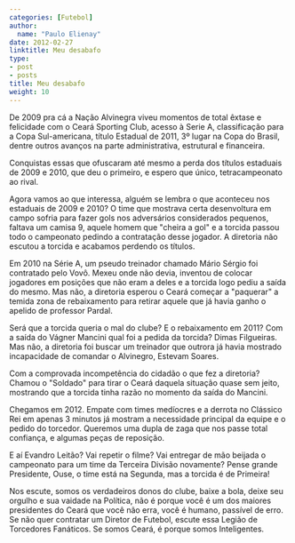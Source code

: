```yaml
---
categories: [Futebol]
author:
  name: "Paulo Elienay"
date: 2012-02-27
linktitle: Meu desabafo
type:
- post
- posts
title: Meu desabafo
weight: 10
---
```

De 2009 pra cá a Nação Alvinegra viveu momentos de total êxtase e felicidade com o Ceará Sporting Club, acesso à Serie A, classificação para a Copa Sul-americana, título Estadual de 2011, 3º lugar na Copa do Brasil, dentre outros avanços na parte administrativa, estrutural e financeira. 

Conquistas essas que ofuscaram até mesmo a perda dos títulos estaduais de 2009 e 2010, que deu o primeiro, e espero que único, tetracampeonato ao rival. 

Agora vamos ao que interessa, alguém se lembra o que aconteceu nos estaduais de 2009 e 2010? O time que mostrava certa desenvoltura em campo sofria para fazer gols nos adversários considerados pequenos, faltava um camisa 9, aquele homem que "cheira a gol" e a torcida passou todo o campeonato pedindo a contratação desse jogador. A diretoria não escutou a torcida e acabamos perdendo os títulos. 

Em 2010 na Série A, um pseudo treinador chamado Mário Sérgio foi contratado pelo Vovô. Mexeu onde não devia, inventou de colocar jogadores em posições que não eram a deles e a torcida logo pediu a saída do mesmo. Mas não, a diretoria esperou o Ceará começar a "paquerar" a temida zona de rebaixamento para retirar aquele que já havia ganho o apelido de professor Pardal. 

Será que a torcida queria o mal do clube? E o rebaixamento em 2011? Com a saída do Vágner Mancini qual foi a pedida da torcida? Dimas Filgueiras. Mas não, a diretoria foi buscar um treinador que outrora já havia mostrado incapacidade de comandar o Alvinegro, Estevam Soares. 

Com a comprovada incompetência do cidadão o que fez a diretoria? Chamou o "Soldado" para tirar o Ceará daquela situação quase sem jeito, mostrando que a torcida tinha razão no momento da saída do Mancini. 

Chegamos em 2012. Empate com times medíocres e a derrota no Clássico Rei em apenas 3 minutos já mostram a necessidade principal da equipe e o pedido do torcedor. Queremos uma dupla de zaga que nos passe total confiança, e algumas peças de reposição. 

E aí Evandro Leitão? Vai repetir o filme? Vai entregar de mão beijada o campeonato para um time da Terceira Divisão novamente? Pense grande Presidente, Ouse, o time está na Segunda, mas a torcida é de Primeira! 

Nos escute, somos os verdadeiros donos do clube, baixe a bola, deixe seu orgulho e sua vaidade na Política, não é porque você é um dos maiores presidentes do Ceará que você não erra, você é humano, passível de erro. Se não quer contratar um Diretor de Futebol, escute essa Legião de Torcedores Fanáticos. Se somos Ceará, é porque somos Inteligentes.
